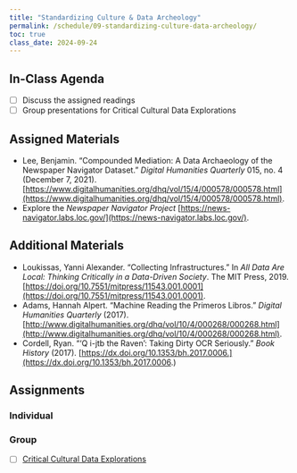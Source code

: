 ```yaml
---
title: "Standardizing Culture & Data Archeology"
permalink: /schedule/09-standardizing-culture-data-archeology/
toc: true
class_date: 2024-09-24
---
```


## In-Class Agenda

- [ ] Discuss the assigned readings
- [ ] Group presentations for Critical Cultural Data Explorations

## Assigned Materials

- Lee, Benjamin. “Compounded Mediation: A Data Archaeology of the Newspaper Navigator Dataset.” *Digital Humanities Quarterly* 015, no. 4 (December 7, 2021). [https://www.digitalhumanities.org/dhq/vol/15/4/000578/000578.html](https://www.digitalhumanities.org/dhq/vol/15/4/000578/000578.html).
- Explore the *Newspaper Navigator Project* [https://news-navigator.labs.loc.gov/](https://news-navigator.labs.loc.gov/).

## Additional Materials

- Loukissas, Yanni Alexander. “Collecting Infrastructures.” In *All Data Are Local: Thinking Critically in a Data-Driven Society*. The MIT Press, 2019. [https://doi.org/10.7551/mitpress/11543.001.0001](https://doi.org/10.7551/mitpress/11543.001.0001).
- Adams, Hannah Alpert. “Machine Reading the Primeros Libros.” *Digital Humanities Quarterly* (2017). [http://www.digitalhumanities.org/dhq/vol/10/4/000268/000268.html](http://www.digitalhumanities.org/dhq/vol/10/4/000268/000268.html).
- Cordell, Ryan. “‘Q i-jtb the Raven’: Taking Dirty OCR Seriously.” *Book History* (2017). [https://dx.doi.org/10.1353/bh.2017.0006.](https://dx.doi.org/10.1353/bh.2017.0006.)

## Assignments

### Individual

### Group

- [ ] [Critical Cultural Data Explorations]({{site.baseurl}}/critical-cultural-data-explorations/)